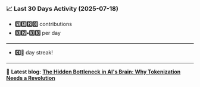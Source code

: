 <!--START_STATS-->
### 📈 Last 30 Days Activity (2025-07-18)  
- **1️⃣1️⃣2️⃣0️⃣** contributions  
- **3️⃣7️⃣•3️⃣3️⃣** per day
---
- **4️⃣🎱** day streak!
---
📝 **Latest blog:** [**The Hidden Bottleneck in AI's Brain: Why Tokenization Needs a Revolution**](https://andriak.com/blog/tokenization-revolution)
<!--END_STATS-->
